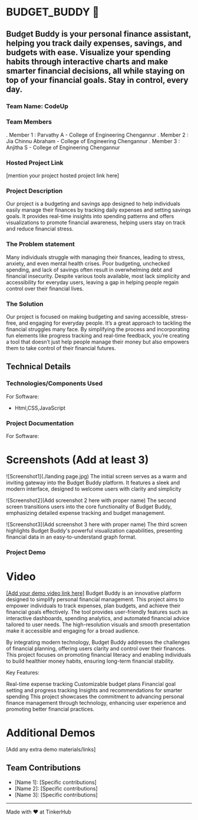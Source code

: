 # BUDGET_BUDDY 🎯


## Budget Buddy is your personal finance assistant, helping you track daily expenses, savings, and budgets with ease. Visualize your spending habits through interactive charts and make smarter financial decisions, all while staying on top of your financial goals. Stay in control, every day.
### Team Name: CodeUp


### Team Members
. Member 1 : Parvathy A - College of Engineering Chengannur 
. Member 2 : Jia Chinnu Abraham -  College of Engineering Chengannur 
. Member 3 : Anjitha S -  College of Engineering Chengannur
  

### Hosted Project Link
[mention your project hosted project link here]

### Project Description
Our project is a budgeting and savings app designed to help individuals easily manage their finances by tracking daily expenses and setting savings goals. It provides real-time insights into spending patterns and offers visualizations to promote financial awareness, helping users stay on track and reduce financial stress.

### The Problem statement
Many individuals struggle with managing their finances, leading to stress, anxiety, and even mental health crises. Poor budgeting, unchecked spending, and lack of savings often result in overwhelming debt and financial insecurity. Despite various tools available, most lack simplicity and accessibility for everyday users, leaving a gap in helping people regain control over their financial lives.

### The Solution
Our project is focused on making budgeting and saving accessible, stress-free, and engaging for everyday people. It’s a great approach to tackling the financial struggles many face. By simplifying the process and incorporating fun elements like progress tracking and real-time feedback, you’re creating a tool that doesn’t just help people manage their money but also empowers them to take control of their financial futures.

## Technical Details
### Technologies/Components Used
For Software:
- Html,CSS,JavaScript

### Project Documentation
For Software:

# Screenshots (Add at least 3)
![Screenshot1](./landing page.jpg)
The initial screen serves as a warm and inviting gateway into the Budget Buddy platform. It features a sleek and modern interface, designed to welcome users with clarity and simplicity

![Screenshot2](Add screenshot 2 here with proper name)
The second screen transitions users into the core functionality of Budget Buddy, emphasizing detailed expense tracking and budget management. 

![Screenshot3](Add screenshot 3 here with proper name)
The third screen highlights Budget Buddy's powerful visualization capabilities, presenting financial data in an easy-to-understand graph format.


### Project Demo
# Video
[[Add your demo video link here]](https://drive.google.com/file/d/1H9t9QJs0CT35RVMxqAZudDF7mkINLSHS/view?usp=sharing)
Budget Buddy is an innovative platform designed to simplify personal financial management. This project aims to empower individuals to track expenses, plan budgets, and achieve their financial goals effectively. The tool provides user-friendly features such as interactive dashboards, spending analytics, and automated financial advice tailored to user needs. The high-resolution visuals and smooth presentation make it accessible and engaging for a broad audience.

By integrating modern technology, Budget Buddy addresses the challenges of financial planning, offering users clarity and control over their finances. This project focuses on promoting financial literacy and enabling individuals to build healthier money habits, ensuring long-term financial stability.

Key Features:

Real-time expense tracking
Customizable budget plans
Financial goal setting and progress tracking
Insights and recommendations for smarter spending
This project showcases the commitment to advancing personal finance management through technology, enhancing user experience and promoting better financial practices.

# Additional Demos
[Add any extra demo materials/links]

## Team Contributions
- [Name 1]: [Specific contributions]
- [Name 2]: [Specific contributions]
- [Name 3]: [Specific contributions]

---
Made with ❤️ at TinkerHub

